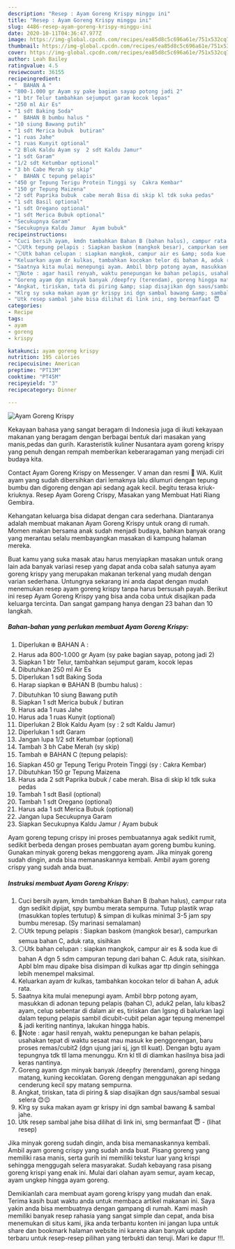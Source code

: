 ```yaml
---
description: "Resep : Ayam Goreng Krispy minggu ini"
title: "Resep : Ayam Goreng Krispy minggu ini"
slug: 4486-resep-ayam-goreng-krispy-minggu-ini
date: 2020-10-11T04:36:47.977Z
image: https://img-global.cpcdn.com/recipes/ea85d8c5c696a61e/751x532cq70/ayam-goreng-krispy-foto-resep-utama.jpg
thumbnail: https://img-global.cpcdn.com/recipes/ea85d8c5c696a61e/751x532cq70/ayam-goreng-krispy-foto-resep-utama.jpg
cover: https://img-global.cpcdn.com/recipes/ea85d8c5c696a61e/751x532cq70/ayam-goreng-krispy-foto-resep-utama.jpg
author: Leah Bailey
ratingvalue: 4.5
reviewcount: 36155
recipeingredient:
- "  BAHAN A "
- "800-1.000 gr Ayam sy pake bagian sayap potong jadi 2"
- "1 btr Telur tambahkan sejumput garam kocok lepas"
- "250 ml Air Es"
- "1 sdt Baking Soda"
- "  BAHAN B bumbu halus "
- "10 siung Bawang putih"
- "1 sdt Merica bubuk  butiran"
- "1 ruas Jahe"
- "1 ruas Kunyit optional"
- "2 Blok Kaldu Ayam sy  2 sdt Kaldu Jamur"
- "1 sdt Garam"
- "1/2 sdt Ketumbar optional"
- "3 bh Cabe Merah sy skip"
- "  BAHAN C tepung pelapis"
- "450 gr Tepung Terigu Protein Tinggi sy  Cakra Kembar"
- "150 gr Tepung Maizena"
- "2 sdt Paprika bubuk  cabe merah Bisa di skip kl tdk suka pedas"
- "1 sdt Basil optional"
- "1 sdt Oregano optional"
- "1 sdt Merica Bubuk optional"
- "Secukupnya Garam"
- "Secukupnya Kaldu Jamur  Ayam bubuk"
recipeinstructions:
- "Cuci bersih ayam, kmdn tambahkan Bahan B (bahan halus), campur rata dgn sedikit dipijat, spy bumbu merata sempurna. Tutup plastik wrap (masukkan toples tertutup) &amp; simpan di kulkas minimal 3-5 jam spy bumbu meresap. (Sy marinasi semalaman)"
- "⚪Utk tepung pelapis : Siapkan baskom (mangkok besar), campurkan semua bahan C, aduk rata, sisihkan"
- "⚪Utk bahan celupan : siapkan mangkok, campur air es &amp; soda kue di bahan A dgn 5 sdm campuran tepung dari bahan C. Aduk rata, sisihkan. Apbl blm mau dipake bisa disimpan di kulkas agar ttp dingin sehingga lebih menempel maksimal."
- "Keluarkan ayam dr kulkas, tambahkan kocokan telor di bahan A, aduk rata."
- "Saatnya kita mulai menepungi ayam. Ambil bbrp potong ayam, masukkan di adonan tepung pelapis (bahan C), aduk2 pelan, lalu kibas2 ayam, celup sebentar di dalam air es, tiriskan dan lgsng di balurkan lagi dalam tepung pelapis sambil dicubit-cubit pelan agar tepung menempel &amp; jadi keriting nantinya, lakukan hingga habis."
- "🌠Note : agar hasil renyah, waktu penepungan ke bahan pelapis, usahakan tepat di waktu sesaat mau masuk ke penggorengan, baru proses remas/cubit2 (dgn ujung jari sj, jgn tll kuat). Dengan bgtu ayam tepungnya tdk tll lama menunggu. Krn kl tll di diamkan hasilnya bisa jadi keras nantinya."
- "Goreng ayam dgn minyak banyak /deepfry (terendam), goreng hingga matang, kuning kecoklatan. Goreng dengan menggunakan api sedang cenderung kecil spy matang sempurna."
- "Angkat, tiriskan, tata di piring &amp; siap disajikan dgn saus/sambal sesuai selera 😊😉"
- "Klrg sy suka makan ayam gr krispy ini dgn sambal bawang &amp; sambal jahe."
- "Utk resep sambal jahe bisa dilihat di link ini, smg bermanfaat 😇           (lihat resep)"
categories:
- Recipe
tags:
- ayam
- goreng
- krispy

katakunci: ayam goreng krispy 
nutrition: 195 calories
recipecuisine: American
preptime: "PT13M"
cooktime: "PT45M"
recipeyield: "3"
recipecategory: Dinner

---
```



![Ayam Goreng Krispy](https://img-global.cpcdn.com/recipes/ea85d8c5c696a61e/751x532cq70/ayam-goreng-krispy-foto-resep-utama.jpg)

Kekayaan bahasa yang sangat beragam di Indonesia juga di ikuti kekayaan makanan yang beragam dengan berbagai bentuk dari masakan yang manis,pedas dan gurih. Karasteristik kuliner Nusantara ayam goreng krispy yang penuh dengan rempah memberikan keberaragaman yang menjadi ciri budaya kita.


Contact Ayam Goreng Krispy on Messenger. V aman dan resmi 🥰 WA. Kulit ayam yang sudah dibersihkan dari lemaknya lalu dilumuri dengan tepung bumbu dan digoreng dengan api sedang agak kecil. begitu terasa kriuk-kriuknya. Resep Ayam Goreng Crispy, Masakan yang Membuat Hati Riang Gembira.

Kehangatan keluarga bisa didapat dengan cara sederhana. Diantaranya adalah membuat makanan Ayam Goreng Krispy untuk orang di rumah. Momen makan bersama anak sudah menjadi budaya, bahkan banyak orang yang merantau selalu membayangkan masakan di kampung halaman mereka.

Buat kamu yang suka masak atau harus menyiapkan masakan untuk orang lain ada banyak variasi resep yang dapat anda coba salah satunya ayam goreng krispy yang merupakan makanan terkenal yang mudah dengan varian sederhana. Untungnya sekarang ini anda dapat dengan mudah menemukan resep ayam goreng krispy tanpa harus bersusah payah.
Berikut ini resep Ayam Goreng Krispy yang bisa anda coba untuk disajikan pada keluarga tercinta. Dan sangat gampang hanya dengan 23 bahan dan 10 langkah.


<!--inarticleads1-->

##### Bahan-bahan yang perlukan membuat Ayam Goreng Krispy:

1. Diperlukan  ❄️ BAHAN A :
1. Harus ada 800-1.000 gr Ayam (sy pake bagian sayap, potong jadi 2)
1. Siapkan 1 btr Telur, tambahkan sejumput garam, kocok lepas
1. Dibutuhkan 250 ml Air Es
1. Diperlukan 1 sdt Baking Soda
1. Harap siapkan  ❄️ BAHAN B (bumbu halus) :
1. Dibutuhkan 10 siung Bawang putih
1. Siapkan 1 sdt Merica bubuk / butiran
1. Harus ada 1 ruas Jahe
1. Harus ada 1 ruas Kunyit (optional)
1. Diperlukan 2 Blok Kaldu Ayam (sy : 2 sdt Kaldu Jamur)
1. Diperlukan 1 sdt Garam
1. Jangan lupa 1/2 sdt Ketumbar (optional)
1. Tambah 3 bh Cabe Merah (sy skip)
1. Tambah  ❄️ BAHAN C (tepung pelapis):
1. Siapkan 450 gr Tepung Terigu Protein Tinggi (sy : Cakra Kembar)
1. Dibutuhkan 150 gr Tepung Maizena
1. Harus ada 2 sdt Paprika bubuk / cabe merah. Bisa di skip kl tdk suka pedas
1. Tambah 1 sdt Basil (optional)
1. Tambah 1 sdt Oregano (optional)
1. Harus ada 1 sdt Merica Bubuk (optional)
1. Jangan lupa Secukupnya Garam
1. Siapkan Secukupnya Kaldu Jamur / Ayam bubuk


Ayam goreng tepung crispy ini proses pembuatannya agak sedikit rumit, sedikit berbeda dengan proses pembuatan ayam goreng bumbu kuning. Gunakan minyak goreng bekas menggoreng ayam. Jika minyak goreng sudah dingin, anda bisa memanaskannya kembali. Ambil ayam goreng crispy yang sudah anda buat. 

<!--inarticleads2-->

##### Instruksi membuat  Ayam Goreng Krispy:

1. Cuci bersih ayam, kmdn tambahkan Bahan B (bahan halus), campur rata dgn sedikit dipijat, spy bumbu merata sempurna. Tutup plastik wrap (masukkan toples tertutup) &amp; simpan di kulkas minimal 3-5 jam spy bumbu meresap. (Sy marinasi semalaman)
1. ⚪Utk tepung pelapis : Siapkan baskom (mangkok besar), campurkan semua bahan C, aduk rata, sisihkan
1. ⚪Utk bahan celupan : siapkan mangkok, campur air es &amp; soda kue di bahan A dgn 5 sdm campuran tepung dari bahan C. Aduk rata, sisihkan. Apbl blm mau dipake bisa disimpan di kulkas agar ttp dingin sehingga lebih menempel maksimal.
1. Keluarkan ayam dr kulkas, tambahkan kocokan telor di bahan A, aduk rata.
1. Saatnya kita mulai menepungi ayam. Ambil bbrp potong ayam, masukkan di adonan tepung pelapis (bahan C), aduk2 pelan, lalu kibas2 ayam, celup sebentar di dalam air es, tiriskan dan lgsng di balurkan lagi dalam tepung pelapis sambil dicubit-cubit pelan agar tepung menempel &amp; jadi keriting nantinya, lakukan hingga habis.
1. 🌠Note : agar hasil renyah, waktu penepungan ke bahan pelapis, usahakan tepat di waktu sesaat mau masuk ke penggorengan, baru proses remas/cubit2 (dgn ujung jari sj, jgn tll kuat). Dengan bgtu ayam tepungnya tdk tll lama menunggu. Krn kl tll di diamkan hasilnya bisa jadi keras nantinya.
1. Goreng ayam dgn minyak banyak /deepfry (terendam), goreng hingga matang, kuning kecoklatan. Goreng dengan menggunakan api sedang cenderung kecil spy matang sempurna.
1. Angkat, tiriskan, tata di piring &amp; siap disajikan dgn saus/sambal sesuai selera 😊😉
1. Klrg sy suka makan ayam gr krispy ini dgn sambal bawang &amp; sambal jahe.
1. Utk resep sambal jahe bisa dilihat di link ini, smg bermanfaat 😇 -           (lihat resep)


Jika minyak goreng sudah dingin, anda bisa memanaskannya kembali. Ambil ayam goreng crispy yang sudah anda buat. Pisang goreng yang memiliki rasa manis, serta gurih ini memiliki tekstur luar yang krispi sehingga menggugah selera masyarakat. Sudah kebayang rasa pisang goreng krispi yang enak ini. Mulai dari olahan ayam semur, ayam kecap, ayam ungkep hingga ayam goreng. 

Demikianlah cara membuat ayam goreng krispy yang mudah dan enak. Terima kasih buat waktu anda untuk membaca artikel makanan ini. Saya yakin anda bisa membuatnya dengan gampang di rumah. Kami masih memiliki banyak resep rahasia yang sangat simple dan cepat, anda bisa menemukan di situs kami, jika anda terbantu konten ini jangan lupa untuk share dan bookmark halaman website ini karena akan banyak update terbaru untuk resep-resep pilihan yang terbukti dan teruji. Mari ke dapur !!!. 
